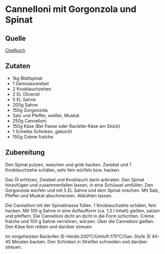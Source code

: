 # Cannelloni mit Gorgonzola und Spinat

## Quelle
[Chefkoch](https://www.chefkoch.de/rezepte/868241192258697/Cannelloni-mit-Gorgonzola-und-Spinat.html)

## Zutaten
- 1kg Blattspinat 
- 1 Gemüsezwiebel 
- 2 Knoblauchzehen 
- 2 EL Olivenöl 
- 5 EL Sahne 
- 200g Sahne 
- 150g Gorgonzola 
- Salz und Pfeffer, weißer, Muskat 
- 250g Cannelloni 
- 150g Käse (Bel Paese oder Raclette-Käse am Stück) 
- 1 Scheibe Schinken, gekocht
- 150g Crème fraîche 



## Zubereitung
Den Spinat putzen, waschen und grob hacken.
Zwiebel und 1 Knoblauchzehe schälen, sehr fein würfeln bzw. hacken.


Das Öl erhitzen, Zwiebel und Knoblauch darin anbraten.
Den Spinat hinzufügen und zusammenfallen lassen, in eine Schüssel umfüllen.
Den Gorgonzola würfeln und mit 5 EL Sahne und dem Spinat mischen.
Mit Salz, Pfeffer und Muskat abschmecken.
Abkühlen lassen.

Die Cannelloni mit der Spinatmasse füllen.
1 Knoblauchzehe schälen, fein hacken.
Mit 100 g Sahne in eine Auflaufform (ca. 1,5 l Inhalt) gießen, salzen und pfeffern.
Die Cannelloni dicht an dicht in die Form schichten.
Crème fraîche und 100 g Sahne verrühren, würzen.
Über die Cannelloni gießen.
Den Käse fein reiben und darüber streuen.

Im vorgeheizten Backofen (E-Herde:200°C/Umluft:175°C/Gas: Stufe 3) 40-45 Minuten backen.
Den Schinken in Streifen schneiden und darüber streuen.

